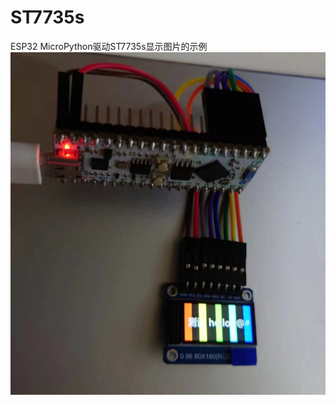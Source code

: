 # ST7735s
ESP32 MicroPython驱动ST7735s显示图片的示例
![](https://github.com/zhai23/ST7735s/blob/main/%E6%B5%8B%E8%AF%95%E5%9B%BE.jpg)
